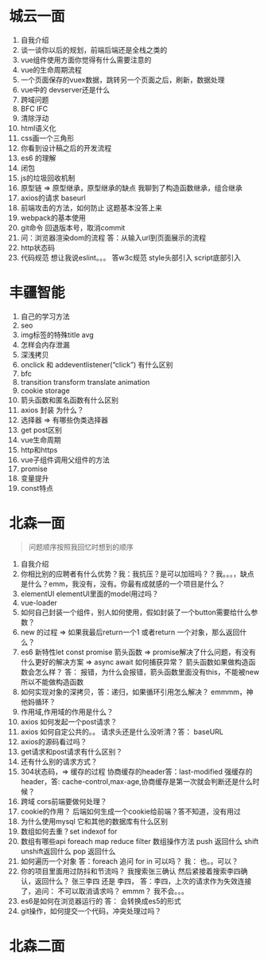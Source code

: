 # 城云一面

1. 自我介绍
2. 谈一谈你以后的规划，前端后端还是全栈之类的
3. vue组件使用方面你觉得有什么需要注意的
4. vue的生命周期流程
5. 一个页面保存的vuex数据，跳转另一个页面之后，刷新，数据处理
6. vue中的 devserver还是什么
7. 跨域问题
8. BFC IFC 
9. 清除浮动
10. html语义化
11. css画一个三角形
12. 你看到设计稿之后的开发流程
13. es6 的理解
14. 闭包
15. js的垃圾回收机制
16. 原型链  => 原型继承，原型继承的缺点  我聊到了构造函数继承，组合继承
17. axios的请求  baseurl
18. 前端攻击的方法，如何防止        这题基本没答上来
19. webpack的基本使用
20. git命令  回退版本号，取消commit
21. 问：浏览器渲染dom的流程    答：从输入url到页面展示的流程
22. http状态码
23. 代码规范 想让我说eslint。。。 答w3c规范 style头部引入 script底部引入



# 丰疆智能

1. 自己的学习方法
2. seo
3. img标签的特殊title avg
4. 怎样会内存泄漏
5. 深浅拷贝
6. onclick 和 addeventlistener(“click”) 有什么区别
7. bfc
8. transition transform translate animation
9. cookie storage
10. 箭头函数和匿名函数有什么区别
11. axios 封装 为什么？
12. 选择器  => 有哪些伪类选择器
13. get post区别
14. vue生命周期
15. http和https
16. vue子组件调用父组件的方法
17. promise
18. 变量提升
19. const特点



# 北森一面

> 问题顺序按照我回忆时想到的顺序

1. 自我介绍
2. 你相比别的应聘者有什么优势？我：我抗压？是可以加班吗？？我。。。，缺点是什么？emm，我没有，没有。你最有成就感的一个项目是什么？
3. elementUI elementUI里面的model用过吗？
4. vue-loader
5. 如何自己封装一个组件，别人如何使用，假如封装了一个button需要给什么参数？
6. new 的过程 => 如果我最后return一个1 或者return 一个对象，那么返回什么？
7. es6 新特性let const promise 箭头函数    => promise解决了什么问题，有没有什么更好的解决方案 => async await 如何捕获异常？ 箭头函数如果做构造函数会怎么样？ 答： 报错，为什么会报错，箭头函数里面没有this，不能被new所以不能做构造函数
8. 如何实现对象的深拷贝，答：递归，如果循环引用怎么解决？  emmmm，神他妈循环？
9. 作用域,作用域的作用是什么？
10. axios 如何发起一个post请求？
11. axios 如何自定公共的。。  请求头还是什么没听清？答： baseURL
12. axios的源码看过吗？
13. get请求和post请求有什么区别？
14. 还有什么别的请求方式？
15. 304状态码，=> 缓存的过程 协商缓存的header答：last-modified 强缓存的header，答: cache-control,max-age,协商缓存是第一次就会判断还是什么时候？
16. 跨域 cors前端要做何处理？
17. cookie的作用？ 后端如何生成一个cookie给前端？答不知道，没有用过
18. 为什么使用mysql 它和其他的数据库有什么区别
19. 数组如何去重？set indexof for
20. 数组有哪些api foreach map reduce filter 数组操作方法 push 返回什么 shift unshift返回什么 pop 返回什么
21. 如何遍历一个对象 答：foreach 追问 for in 可以吗？ 我： 也。。可以？
22. 你的项目里面用过防抖和节流吗？  我搜索张三确认 然后紧接着搜索李四确认，返回什么？ 张三李四 还是 李四， 答：李四，上次的请求作为失效连接了，追问： 不可以取消请求吗？  emmm？ 我不会。。。
23. es6是如何在浏览器运行的  答： 会转换成es5的形式
24. git操作，如何提交一个代码，冲突处理过吗？



# 北森二面

